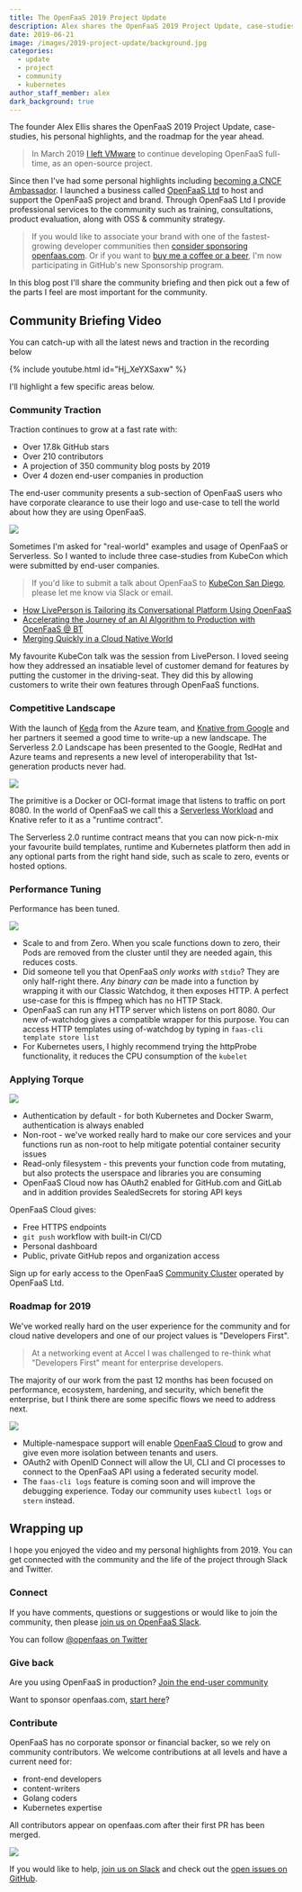 ```yaml
---
title: The OpenFaaS 2019 Project Update
description: Alex shares the OpenFaaS 2019 Project Update, case-studies, personal highlights, and the roadmap for the year.
date: 2019-06-21
image: /images/2019-project-update/background.jpg
categories:
  - update
  - project
  - community
  - kubernetes
author_staff_member: alex
dark_background: true
---
```


The founder Alex Ellis shares the OpenFaaS 2019 Project Update, case-studies, his personal highlights, and the roadmap for the year ahead.

> In March 2019 [I left VMware](https://blog.alexellis.io/openfaas-bright-2019/) to continue developing OpenFaaS full-time, as an open-source project.

Since then I've had some personal highlights including [becoming a CNCF Ambassador](https://blog.alexellis.io/joining-the-cncf-ambassadors/). I launched a business called [OpenFaaS Ltd](https://www.openfaas.com/support/) to host and support the OpenFaaS project and brand. Through OpenFaaS Ltd I provide professional services to the community such as training, consultations, product evaluation, along with OSS & community strategy.

> If you would like to associate your brand with one of the fastest-growing developer communities then [consider sponsoring openfaas.com](https://www.openfaas.com/support/). Or if you want to [buy me a coffee or a beer](https://github.com/users/alexellis/sponsorship), I'm now participating in GitHub's new Sponsorship program.

In this blog post I'll share the community briefing and then pick out a few of the parts I feel are most important for the community.

## Community Briefing Video

You can catch-up with all the latest news and traction in the recording below

{% include youtube.html id="Hj_XeYXSaxw" %}

I'll highlight a few specific areas below.

### Community Traction

Traction continues to grow at a fast rate with:

* Over 17.8k GitHub stars
* Over 210 contributors
* A projection of 350 community blog posts by 2019
* Over 4 dozen end-user companies in production

The end-user community presents a sub-section of OpenFaaS users who have corporate clearance to use their logo and use-case to tell the world about how they are using OpenFaaS.

![](/images/2019-project-update/end-users.jpg)

 Sometimes I'm asked for "real-world" examples and usage of OpenFaaS or Serverless. So I wanted to include three case-studies from KubeCon which were submitted by end-user companies.

 > If you'd like to submit a talk about OpenFaaS to [KubeCon San Diego](https://events.linuxfoundation.org/events/kubecon-cloudnativecon-north-america-2019/), please let me know via Slack or email.

* [How LivePerson is Tailoring its Conversational Platform Using OpenFaaS](https://kccnceu19.sched.com/event/MPeR/how-liveperson-is-tailoring-its-conversational-platform-using-openfaas-simon-pelczer-liveperson-ivana-yovcheva-vmware)
* [Accelerating the Journey of an AI Algorithm to Production with OpenFaaS @ BT](https://kccnceu19.sched.com/event/MPeF/accelerating-the-journey-of-an-ai-algorithm-to-production-with-openfaas-joost-noppen-bt-plc-alex-ellis-vmware)
* [Merging Quickly in a Cloud Native World](https://kccnceu19.sched.com/event/MPZM/merging-quickly-in-a-cloud-native-world-lucas-roesler-contiamo)

My favourite KubeCon talk was the session from LivePerson. I loved seeing how they addressed an insatiable level of customer demand for features by putting the customer in the driving-seat. They did this by allowing customers to write their own features through OpenFaaS functions.

### Competitive Landscape

With the launch of [Keda](https://cloudblogs.microsoft.com/opensource/2019/05/06/announcing-keda-kubernetes-event-driven-autoscaling-containers/) from the Azure team, and [Knative from Google](https://cloud.google.com/blog/products/containers-kubernetes/knative-bringing-serverless-to-kubernetes-everywhere) and her partners it seemed a good time to write-up a new landscape. The Serverless 2.0 Landscape has been presented to the Google, RedHat and Azure teams and represents a new level of interoperability that 1st-generation products never had.

![](/images/2019-project-update/serverless2.jpg)

The primitive is a Docker or OCI-format image that listens to traffic on port 8080. In the world of OpenFaaS we call this a [Serverless Workload](https://docs.openfaas.com/reference/workloads/) and Knative refer to it as a "runtime contract".

The Serverless 2.0 runtime contract means that you can now pick-n-mix your favourite build templates, runtime and Kubernetes platform then add in any optional parts from the right hand side, such as scale to zero, events or hosted options.

### Performance Tuning

Performance has been tuned.

![](/images/2019-project-update/performance.jpg)

* Scale to and from Zero. When you scale functions down to zero, their Pods are removed from the cluster until they are needed again, this reduces costs.
* Did someone tell you that OpenFaaS *only works with* `stdio`? They are only half-right there. *Any binary can* be made into a function by wrapping it with our Classic Watchdog, it then exposes HTTP. A perfect use-case for this is ffmpeg which has no HTTP Stack.
* OpenFaaS can run any HTTP server which listens on port 8080. Our new of-watchdog gives a compatible wrapper for this purpose. You can access HTTP templates using of-watchdog by typing in `faas-cli template store list`
* For Kubernetes users, I highly recommend trying the httpProbe functionality, it reduces the CPU consumption of the `kubelet`

### Applying Torque

![](/images/2019-project-update/security.jpg)

* Authentication by default - for both Kubernetes and Docker Swarm, authentication is always enabled
* Non-root - we've worked really hard to make our core services and your functions run as non-root to help mitigate potential container security issues
* Read-only filesystem - this prevents your function code from mutating, but also protects the userspace and libraries you are consuming
* OpenFaaS Cloud now has OAuth2 enabled for GitHub.com and GitLab and in addition provides SealedSecrets for storing API keys

OpenFaaS Cloud gives:

* Free HTTPS endpoints
* `git push` workflow with built-in CI/CD
* Personal dashboard
* Public, private GitHub repos and organization access

Sign up for early access to the OpenFaaS [Community Cluster](https://github.com/openfaas/community-cluster/) operated by OpenFaaS Ltd.

### Roadmap for 2019

We've worked really hard on the user experience for the community and for cloud native developers and one of our project values is "Developers First".

> At a networking event at Accel I was challenged to re-think what "Developers First" meant for enterprise developers.

The majority of our work from the past 12 months has been focused on performance, ecosystem, hardening, and security, which benefit the enterprise, but I think there are some specific flows we need to address next.

![](/images/2019-project-update/roadmap.jpg)

* Multiple-namespace support will enable [OpenFaaS Cloud](https://github.com/openfaas/openfaas-cloud/) to grow and give even more isolation between tenants and users.
* OAuth2 with OpenID Connect will allow the UI, CLI and CI processes to connect to the OpenFaaS API using a federated security model.
* The `faas-cli logs` feature is coming soon and will improve the debugging experience. Today our community uses `kubectl logs` or `stern` instead.

## Wrapping up

I hope you enjoyed the video and my personal highlights from 2019. You can get connected with the community and the life of the project through Slack and Twitter.

### Connect

If you have comments, questions or suggestions or would like to join the community, then please [join us on OpenFaaS Slack](https://docs.openfaas.com/community/).

You can follow [@openfaas on Twitter](https://twitter.com/openfaas/)

### Give back

Are you using OpenFaaS in production? [Join the end-user community](https://github.com/openfaas/faas/issues/776)

Want to sponsor openfaas.com, [start here](https://www.openfaas.com/support/)?

### Contribute

OpenFaaS has no corporate sponsor or financial backer, so we rely on community contributors. We welcome contributions at all levels and have a current need for:

* front-end developers
* content-writers
* Golang coders
* Kubernetes expertise

All contributors appear on openfaas.com after their first PR has been merged.

![](/images/2019-project-update/contribute.jpg)

If you would like to help, [join us on Slack](https://docs.openfaas.com/community/) and check out the [open issues on GitHub](https://github.com/openfaas/).
